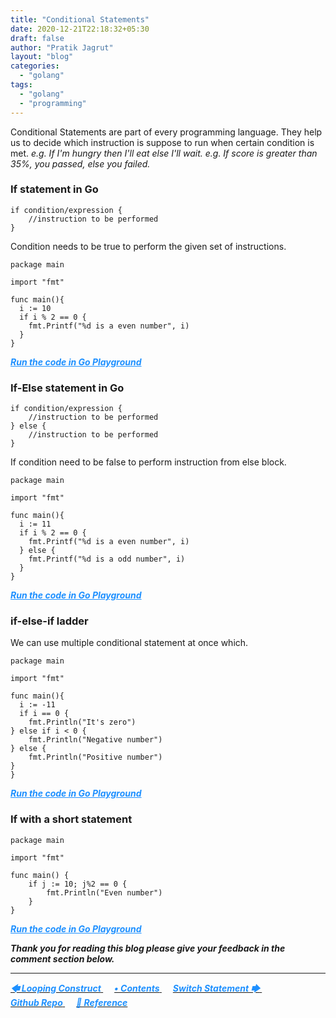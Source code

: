 ```yaml
---
title: "Conditional Statements"
date: 2020-12-21T22:18:32+05:30
draft: false
author: "Pratik Jagrut"
layout: "blog"
categories:
  - "golang"
tags:
  - "golang"
  - "programming"
---
```


Conditional Statements are part of every programming language. 
They help us to decide which instruction is suppose to run when certain condition is met. 
*e.g. If I'm hungry then I'll eat else I'll wait.*
*e.g. If score is greater than 35%, you passed, else you failed.*

### If statement in Go

```
if condition/expression {
    //instruction to be performed
}
```

Condition needs to be true to perform the given set of instructions.

```
package main

import "fmt"

func main(){
  i := 10
  if i % 2 == 0 {
    fmt.Printf("%d is a even number", i)
  }
}
```
***<a href="https://play.golang.org/p/YO_-cELIUii" style="color:DodgerBlue" target="_blank">Run the code in Go Playground</a>***
### If-Else statement in Go

```
if condition/expression {
    //instruction to be performed
} else {
    //instruction to be performed
}
```

If condition need to be false to perform instruction from else block.

```
package main

import "fmt"

func main(){
  i := 11
  if i % 2 == 0 {
    fmt.Printf("%d is a even number", i)
  } else {
    fmt.Printf("%d is a odd number", i)
  }
}
```
***<a href="https://play.golang.org/p/Fj2fjOaeNZy" style="color:DodgerBlue" target="_blank">Run the code in Go Playground</a>***

### if-else-if ladder

We can use multiple conditional statement at once which.

```
package main

import "fmt"

func main(){
  i := -11
  if i == 0 {
    fmt.Println("It's zero")
} else if i < 0 {
    fmt.Println("Negative number")
} else {
    fmt.Println("Positive number")
}
}
```
***<a href="https://play.golang.org/p/kL1RyoKUzF-" style="color:DodgerBlue" target="_blank">Run the code in Go Playground</a>***

### If with a short statement

```
package main

import "fmt"

func main() {
	if j := 10; j%2 == 0 {
		fmt.Println("Even number")
	}
} 
```
***<a href="https://play.golang.org/p/f6SyTAE1Rtz" style="color:DodgerBlue" target="_blank">Run the code in Go Playground</a>***

***Thank you for reading this blog please give your feedback in the comment section below.***
<hr>

<a href="/blog/golang/for_loop">
  <b style="color:DodgerBlue">
    <i>🡄 Looping Construct</i>
  </b>
</a> &emsp;

<a href="/blog/golang/contents">
  <b style="color:DodgerBlue">
    <i>• Contents</i>
  </b>
</a>  &emsp;

<a href="/blog/golang/switch">
    <b style="color:DodgerBlue">
        <i>Switch Statement 🡆</i>
    </b>
</a>  &emsp;

<br>

<a href="https://github.com/pratikjagrut/go-tutorial" target="_blank">
  <b style="color:DodgerBlue" class="fab fa-github">
    <i>Github Repo</i>
  </b>
</a>  &emsp;

<a href="https://github.com/pratikjagrut/go-tutorial/blob/master/REFERENCE.md" target="_blank">
  <b style="color:DodgerBlue">
    <i>&#128279; Reference</i>
  </b>
</a>